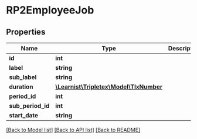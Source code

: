 # RP2EmployeeJob

## Properties
Name | Type | Description | Notes
------------ | ------------- | ------------- | -------------
**id** | **int** |  | [optional] 
**label** | **string** |  | [optional] 
**sub_label** | **string** |  | [optional] 
**duration** | [**\Learnist\Tripletex\Model\TlxNumber**](TlxNumber.md) |  | [optional] 
**period_id** | **int** |  | [optional] 
**sub_period_id** | **int** |  | [optional] 
**start_date** | **string** |  | [optional] 

[[Back to Model list]](../../README.md#documentation-for-models) [[Back to API list]](../../README.md#documentation-for-api-endpoints) [[Back to README]](../../README.md)

